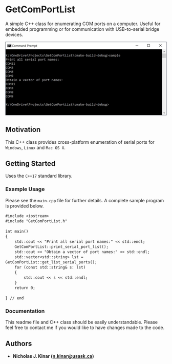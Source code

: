 # GetComPortList

A simple C++ class for enumerating COM ports on a computer.  Useful
for embedded programming or for communication with USB-to-serial
bridge devices.

![Example Windows Run](./images/example-win.jpeg)


## Motivation

This C++ class provides cross-platform enumeration of serial ports
for `Windows`, `Linux` and `Mac OS X`.

## Getting Started

Uses the `C++17` standard library.


### Example Usage

Please see the `main.cpp` file for further details.  A complete
sample program is provided below.

```
#include <iostream>
#include "GetComPortList.h"

int main()
{
	std::cout << "Print all serial port names:" << std::endl;
	GetComPortList::print_serial_port_list();
	std::cout << "Obtain a vector of port names:" << std::endl;
	std::vector<std::string> lst = GetComPortList::get_list_serial_ports();
	for (const std::string& s: lst)
	{
		std::cout << s << std::endl;
	}
	return 0;

} // end
```


### Documentation

This readme file and C++ class should be easily understandable. Please feel free to contact me
if you would like to have changes made to the code.


## Authors

* **Nicholas J. Kinar (<n.kinar@usask.ca>)**
